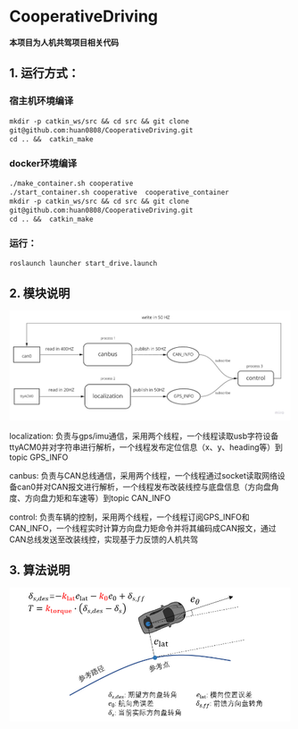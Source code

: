 # CooperativeDriving
**本项目为人机共驾项目相关代码**


## 1.  运行方式：

### 宿主机环境编译
```
mkdir -p catkin_ws/src && cd src && git clone git@github.com:huan0808/CooperativeDriving.git
cd .. &&  catkin_make
```
### docker环境编译
```
./make_container.sh cooperative
./start_container.sh cooperative  cooperative_container
mkdir -p catkin_ws/src && cd src && git clone git@github.com:huan0808/CooperativeDriving.git
cd .. &&  catkin_make
```

### 运行：
```
roslaunch launcher start_drive.launch
```


## 2. 模块说明
![Alt text](https://github.com/huan0808/CooperativeDriving/blob/main/backup/%E9%A1%B9%E7%9B%AE%E7%9B%B8%E5%85%B3%20(2).jpg
"软件框架")

localization: 负责与gps/imu通信，采用两个线程，一个线程读取usb字符设备ttyACM0并对字符串进行解析，一个线程发布定位信息（x、y、heading等）到topic GPS_INFO

canbus: 负责与CAN总线通信，采用两个线程，一个线程通过socket读取网络设备can0并对CAN报文进行解析，一个线程发布改装线控与底盘信息（方向盘角度、方向盘力矩和车速等）到topic CAN_INFO

control: 负责车辆的控制，采用两个线程，一个线程订阅GPS_INFO和CAN_INFO，一个线程实时计算方向盘力矩命令并将其编码成CAN报文，通过CAN总线发送至改装线控，实现基于力反馈的人机共驾

## 3. 算法说明
![Alt text](https://raw.githubusercontent.com/huan0808/CooperativeDriving/main/backup/algorithm.png)
